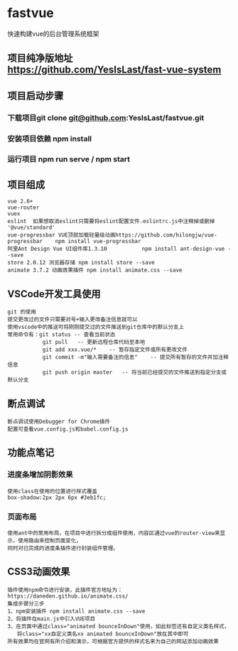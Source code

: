 # fastvue
快速构建vue的后台管理系统框架
## 项目纯净版地址 https://github.com/YesIsLast/fast-vue-system
## 项目启动步骤
### 下载项目git clone git@github.com:YesIsLast/fastvue.git
### 安装项目依赖 npm install
### 运行项目 npm run serve / npm start

## 项目组成
    vue 2.6+
    vue-router
    vuex
    eslint  如果想取消eslint只需要将eslint配置文件.eslintrc.js中注释掉或删掉 '@vue/standard'
    vue-progressbar VUE顶部加载轻量级动画https://github.com/hilongjw/vue-progressbar    npm install vue-progressbar
    阿里Ant Design Vue UI组件库1.3.10           npm install ant-design-vue --save
    store 2.0.12 浏览器存储 npm install store --save
    animate 3.7.2 动画效果插件 npm install animate.css --save
## VSCode开发工具使用
    git 的使用
    提交更改过的文件只需要对号+输入更改备注信息就可以
    使用vscode中的推送可将刚刚提交过的文件推送到git仓库中的默认分支上
    常用命令有：git status -- 查看当前状态
               git pull   -- 更新远程仓库代码至本地
               git add xxx.vue/*    -- 暂存指定文件或所有更改文件
               git commit -m"输入需要备注的信息"    -- 提交所有暂存的文件并加注释信息
               git push origin master   -- 将当前已经提交的文件推送到指定分支或默认分支
## 断点调试
    断点调试使用Debugger for Chrome插件
    配置可查看vue.config.js和babel.config.js
## 功能点笔记
### 进度条增加阴影效果
    使用class在使用的位置进行样式覆盖
    box-shadow:2px 2px 6px #3eb1fc;
### 页面布局
    使用ant中的常用布局，在项目中进行拆分成组件使用，内容区通过vue的router-view来显示，使用路由来控制页面变化，
    同时对已完成的进度条插件进行封装组件管理。
## CSS3动画效果
    插件使用npm命令进行安装，此插件官方地址为：https://daneden.github.io/animate.css/
    集成步骤分三步
    1、npm安装插件 npm install animate.css --save
    2、将插件在main.js中引入VUE项目
    3、在页面中通过class="animated bounceInDown"使用，如此标签还有自定义类名样式，
       将class="xx自定义类名xx animated bounceInDown"放在其中即可
    所有效果均在官网有所介绍和演示，可根据官方提供的样式名来为自己的网站添加动画效果